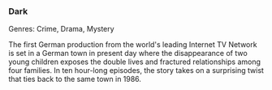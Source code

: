 ### Dark

Genres: Crime, Drama, Mystery

The first German production from the world's leading Internet TV Network is set in a German town in present day where the disappearance of two young children exposes the double lives and fractured relationships among four families.
In ten hour-long episodes, the story takes on a surprising twist that ties back to the same town in 1986.

